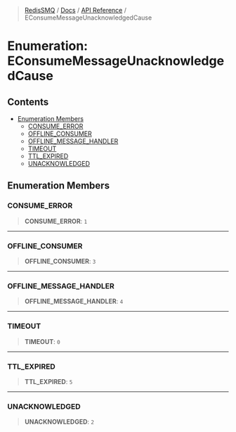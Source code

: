 >[RedisSMQ](../../../README.md) / [Docs](../../README.md) / [API Reference](../README.md) / EConsumeMessageUnacknowledgedCause

# Enumeration: EConsumeMessageUnacknowledgedCause

## Contents

- [Enumeration Members](EConsumeMessageUnacknowledgedCause.md#enumeration-members)
  - [CONSUME_ERROR](EConsumeMessageUnacknowledgedCause.md#consume_error)
  - [OFFLINE_CONSUMER](EConsumeMessageUnacknowledgedCause.md#offline_consumer)
  - [OFFLINE_MESSAGE_HANDLER](EConsumeMessageUnacknowledgedCause.md#offline_message_handler)
  - [TIMEOUT](EConsumeMessageUnacknowledgedCause.md#timeout)
  - [TTL_EXPIRED](EConsumeMessageUnacknowledgedCause.md#ttl_expired)
  - [UNACKNOWLEDGED](EConsumeMessageUnacknowledgedCause.md#unacknowledged)

## Enumeration Members

### CONSUME_ERROR

> **CONSUME_ERROR**: `1`

***

### OFFLINE_CONSUMER

> **OFFLINE_CONSUMER**: `3`

***

### OFFLINE_MESSAGE_HANDLER

> **OFFLINE_MESSAGE_HANDLER**: `4`

***

### TIMEOUT

> **TIMEOUT**: `0`

***

### TTL_EXPIRED

> **TTL_EXPIRED**: `5`

***

### UNACKNOWLEDGED

> **UNACKNOWLEDGED**: `2`

